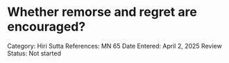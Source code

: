 # Whether remorse and regret are encouraged?

Category: Hiri
Sutta References: MN 65
Date Entered: April 2, 2025
Review Status: Not started
